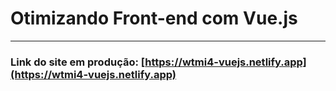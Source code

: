 # Otimizando Front-end com Vue.js
***

### Link do site em produção: [https://wtmi4-vuejs.netlify.app](https://wtmi4-vuejs.netlify.app)
